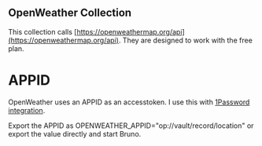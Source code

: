 ## OpenWeather Collection
This collection calls [https://openweathermap.org/api](https://openweathermap.org/api).
They are designed to work with the free plan.

# APPID
OpenWeather uses an APPID as an accesstoken. I use this with [1Password integration](https://netfactory.dk/posts/2023/usebrunno-with-1password/).

Export the APPID as OPENWEATHER_APPID="op://vault/record/location" or export the value directly and start Bruno.
